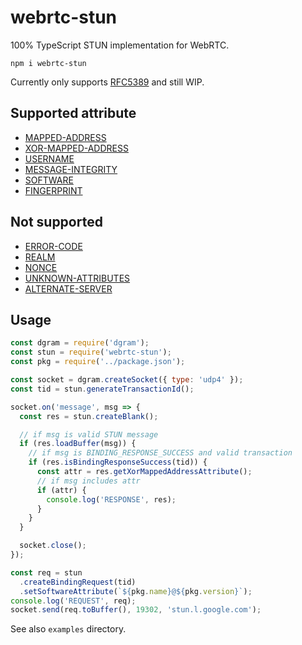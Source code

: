 # webrtc-stun

100% TypeScript STUN implementation for WebRTC.

```
npm i webrtc-stun
```

Currently only supports [RFC5389](https://tools.ietf.org/html/rfc5389) and still WIP.

## Supported attribute
- [MAPPED-ADDRESS](https://tools.ietf.org/html/rfc5389#section-15.1)
- [XOR-MAPPED-ADDRESS](https://tools.ietf.org/html/rfc5389#section-15.2)
- [USERNAME](https://tools.ietf.org/html/rfc5389#section-15.3)
- [MESSAGE-INTEGRITY](https://tools.ietf.org/html/rfc5389#section-15.4)
- [SOFTWARE](https://tools.ietf.org/html/rfc5389#section-15.10)
- [FINGERPRINT](https://tools.ietf.org/html/rfc5389#section-15.5)

## Not supported
- [ERROR-CODE](https://tools.ietf.org/html/rfc5389#section-15.6)
- [REALM](https://tools.ietf.org/html/rfc5389#section-15.7)
- [NONCE](https://tools.ietf.org/html/rfc5389#section-15.8)
- [UNKNOWN-ATTRIBUTES](https://tools.ietf.org/html/rfc5389#section-15.9)
- [ALTERNATE-SERVER](https://tools.ietf.org/html/rfc5389#section-15.11)

## Usage

```javascript
const dgram = require('dgram');
const stun = require('webrtc-stun');
const pkg = require('../package.json');

const socket = dgram.createSocket({ type: 'udp4' });
const tid = stun.generateTransactionId();

socket.on('message', msg => {
  const res = stun.createBlank();

  // if msg is valid STUN message
  if (res.loadBuffer(msg)) {
    // if msg is BINDING_RESPONSE_SUCCESS and valid transaction
    if (res.isBindingResponseSuccess(tid)) {
      const attr = res.getXorMappedAddressAttribute();
      // if msg includes attr
      if (attr) {
        console.log('RESPONSE', res);
      }
    }
  }

  socket.close();
});

const req = stun
  .createBindingRequest(tid)
  .setSoftwareAttribute(`${pkg.name}@${pkg.version}`);
console.log('REQUEST', req);
socket.send(req.toBuffer(), 19302, 'stun.l.google.com');
```

See also `examples` directory.
